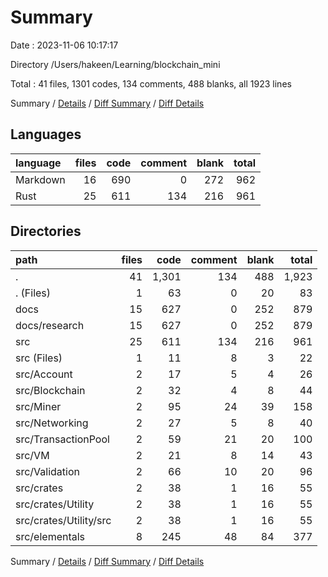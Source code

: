 # Summary

Date : 2023-11-06 10:17:17

Directory /Users/hakeen/Learning/blockchain_mini

Total : 41 files,  1301 codes, 134 comments, 488 blanks, all 1923 lines

Summary / [Details](details.md) / [Diff Summary](diff.md) / [Diff Details](diff-details.md)

## Languages
| language | files | code | comment | blank | total |
| :--- | ---: | ---: | ---: | ---: | ---: |
| Markdown | 16 | 690 | 0 | 272 | 962 |
| Rust | 25 | 611 | 134 | 216 | 961 |

## Directories
| path | files | code | comment | blank | total |
| :--- | ---: | ---: | ---: | ---: | ---: |
| . | 41 | 1,301 | 134 | 488 | 1,923 |
| . (Files) | 1 | 63 | 0 | 20 | 83 |
| docs | 15 | 627 | 0 | 252 | 879 |
| docs/research | 15 | 627 | 0 | 252 | 879 |
| src | 25 | 611 | 134 | 216 | 961 |
| src (Files) | 1 | 11 | 8 | 3 | 22 |
| src/Account | 2 | 17 | 5 | 4 | 26 |
| src/Blockchain | 2 | 32 | 4 | 8 | 44 |
| src/Miner | 2 | 95 | 24 | 39 | 158 |
| src/Networking | 2 | 27 | 5 | 8 | 40 |
| src/TransactionPool | 2 | 59 | 21 | 20 | 100 |
| src/VM | 2 | 21 | 8 | 14 | 43 |
| src/Validation | 2 | 66 | 10 | 20 | 96 |
| src/crates | 2 | 38 | 1 | 16 | 55 |
| src/crates/Utility | 2 | 38 | 1 | 16 | 55 |
| src/crates/Utility/src | 2 | 38 | 1 | 16 | 55 |
| src/elementals | 8 | 245 | 48 | 84 | 377 |

Summary / [Details](details.md) / [Diff Summary](diff.md) / [Diff Details](diff-details.md)